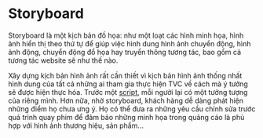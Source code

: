 # Storyboard
Storyboard là một kịch bản đồ họa: như một loạt các hình minh họa, hình ảnh hiển thị theo thứ tự để giúp việc hình dung hình ảnh chuyển động, hình ảnh động, chuyển động đồ họa hay truyền thông tương tác, bao gồm cả tương tác website sẽ như thế nào.

Xây dựng kịch bản hình ảnh rất cần thiết vì kịch bản hình ảnh thống nhất hình dung của tất cả những ai tham gia thực hiện TVC về cách mà ý tưởng sẽ được hiện thực hóa. Trước một [script](./concept.html#script), mỗi người lại có một tưởng tượng của riêng mình. Hơn nữa, nhờ storyboard, khách hàng dễ dàng phát hiện những điểm họ chưa ưng ý. Họ có thể đưa ra những yêu cầu chỉnh sửa trước quá trình quay phim để đảm bảo những minh họa trong quảng cáo là phù hợp với hình ảnh thương hiệu, sản phẩm…